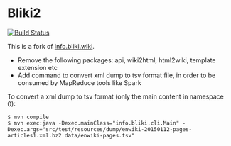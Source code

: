 # Bliki2

[![Build Status](https://travis-ci.org/cllu/bliki2.svg?branch=master)](https://travis-ci.org/cllu/bliki2)

This is a fork of [info.bliki.wiki](https://bitbucket.org/axelclk/info.bliki.wiki).

- Remove the following packages: api, wiki2html, html2wiki, template extension etc
- Add command to convert xml dump to tsv format file, in order to be consumed by MapReduce tools like Spark

To convert a xml dump to tsv format (only the main content in namespace 0): 

    $ mvn compile
    $ mvn exec:java -Dexec.mainClass="info.bliki.cli.Main" -Dexec.args="src/test/resources/dump/enwiki-20150112-pages-articles1.xml.bz2 data/enwiki-pages.tsv"

